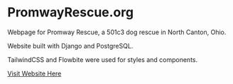 # PromwayRescue.org

Webpage for Promway Rescue, a 501c3 dog rescue in North Canton, Ohio.

Website built with Django and PostgreSQL.

TailwindCSS and Flowbite were used for styles and components.

[Visit Website Here](https://promwayrescue.org)